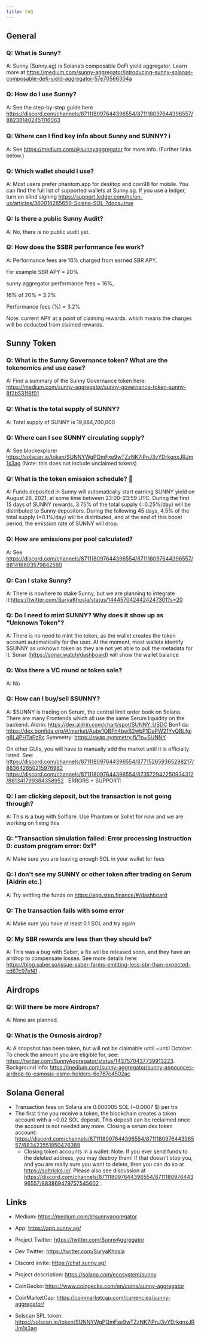 ```yaml
---
title: FAQ
---
```


## General

### Q: What is Sunny?

A: Sunny (Sunny.ag) is Solana’s composable DeFi yield aggregator. Learn more at https://medium.com/sunny-aggregator/introducing-sunny-solanas-composable-defi-yield-aggregator-57e70566304a

### Q: How do I use Sunny?

A: See the step-by-step guide here https://discord.com/channels/871118097644396554/871118097644396557/882381402451116063

### Q: Where can I find key info about Sunny and SUNNY? ℹ️

A: See https://medium.com/@sunnyaggregator for more info. (Further links below.)

### Q: Which wallet should I use?

A: Most users prefer phantom.app for desktop and coin98 for mobile. You can find the full list of supported wallets at Sunny.ag. If you use a ledger, turn on blind signing https://support.ledger.com/hc/en-us/articles/360016265659-Solana-SOL-?docs=true

### Q: Is there a public Sunny Audit?

A: No, there is no public audit yet.

### Q: How does the $SBR performance fee work?

A: Performance fees are 16% charged from earned SBR APY.

For example SBR APY = 20%

sunny aggregator performance fees = 16%,

16% of 20% = 3.2%

Performance fees (%) = 3.2%

Note: current APY at a point of claiming rewards. which means the charges will be deducted from claimed rewards.

## Sunny Token

### Q: What is the Sunny Governance token? What are the tokenomics and use case?

A: Find a summary of the Sunny Governance token here: https://medium.com/sunny-aggregator/sunny-governance-token-sunny-8f2b531f8f01

### Q: What is the total supply of SUNNY?

A: Total supply of SUNNY is 19,884,700,000

### Q: Where can I see SUNNY circulating supply?

A: See blockexplorer https://solscan.io/token/SUNNYWgPQmFxe9wTZzNK7iPnJ3vYDrkgnxJRJm1s3ag (Note: this does not include unclaimed tokens)

### Q: What is the token emission schedule? 📅

A: Funds deposited in Sunny will automatically start earning SUNNY yield on August 28, 2021, at some time between 23:00–23:59 UTC. During the first 15 days of SUNNY rewards, 3.75% of the total supply (=0.25%/day) will be distributed to Sunny depositors. During the following 45 days, 4.5% of the total supply (=0.1%/day) will be distributed, and at the end of this boost period, the emission rate of SUNNY will drop.

### Q: How are emissions per pool calculated?

A: See https://discord.com/channels/871118097644396554/871118097644396557/881416603579842560

### Q: Can I stake Sunny?

A: There is nowhere to stake Sunny, but we are planning to integrate it:https://twitter.com/SuryaKhosla/status/1444570424424247301?s=20

### Q: Do I need to mint SUNNY? Why does it show up as “Unknown Token”?

A: There is no need to mint the token, as the wallet creates the token account automatically for the user. At the moment, most wallets identify $SUNNY as unknown token as they are not yet able to pull the metadata for it. Sonar (https://sonar.watch/dashboard) will show the wallet balance

### Q: Was there a VC round or token sale?

A: No

### Q: How can I buy/sell $SUNNY?

A: $SUNNY is trading on Serum, the central limit order book on Solana. There are many Frontends which all use the same Serum liquidity on the backend.
Aldrin: https://dex.aldrin.com/chart/spot/SUNNY_USDC
Bonfida: https://dex.bonfida.org/#/market/Aubv1QBFh4bwB2wbP1DaPW21YyQBLfgjg8L4PHTaPzRc
Symmetry: https://swap.symmetry.fi/?p=SUNNY

On other GUIs, you will have to manually add the market until it is officially listed. See: https://discord.com/channels/871118097644396554/877152659365298217/883642650215976982
https://discord.com/channels/871118097644396554/873572942250934312/881341799384358952
.
ERRORS + SUPPORT:

### Q: I am clicking deposit, but the transaction is not going through?

A: This is a bug with Solflare. Use Phantom or Sollet for now and we are working on fixing this

### Q: "Transaction simulation failed: Error processing Instruction 0: custom program error: 0x1"

A: Make sure you are leaving enough SOL in your wallet for fees

### Q: I don't see my SUNNY or other token after trading on Serum (Aldrin etc.)

A: Try settling the funds on https://app.step.finance/#/dashboard

### Q: The transaction fails with some error

A: Make sure you have at least 0.1 SOL and try again

### Q: My SBR rewards are less than they should be?

A: This was a bug with Saber, a fix will be released soon, and they have an airdrop to compensate losses. See more details here: https://blog.saber.so/issue-saber-farms-emitting-less-sbr-than-expected-cd67c97ef41
.

## Airdrops

### Q: Will there be more Airdrops?

A: None are planned.

### Q: What is the Osmosis airdrop?

A: A snapshot has been taken, but will not be claimable until ~until October. To check the amount you are eligible for, see: https://twitter.com/SunnyAggregator/status/1437570437739913223. Background info: https://medium.com/sunny-aggregator/sunny-announces-airdrop-to-osmosis-osmo-holders-6e787c4502ac

## Solana General

- Transaction fees on Solana are 0.000005 SOL (~0.0007 $) per trx
- The first time you receive a token, the blockchain creates a token account with a ~0.02 SOL deposit. This deposit can be reclaimed once the account is not needed any more. Closing a serum dex token account: https://discord.com/channels/871118097644396554/871118097644396557/883423551850426389
  - Closing token accounts in a wallet: Note. If you ever send funds to the deleted address, you may destroy them! If that doesn't stop you, and you are really sure you want to delete, then you can do so at https://soltricks.io/. Please also see discussion at https://discord.com/channels/871118097644396554/871118097644396557/883869479757545602
    .

## Links

- Medium: https://medium.com/@sunnyaggregator
- App: https://app.sunny.ag/

- Project Twitter: https://twitter.com/SunnyAggregator
- Dev Twitter: https://twitter.com/SuryaKhosla
- Discord invite: https://chat.sunny.ag/

- Project description: https://solana.com/ecosystem/sunny
- CoinGecko: https://www.coingecko.com/en/coins/sunny-aggregator
- CoinMarketCap: https://coinmarketcap.com/currencies/sunny-aggregator/
- Solscan SPL token: https://solscan.io/token/SUNNYWgPQmFxe9wTZzNK7iPnJ3vYDrkgnxJRJm1s3ag
